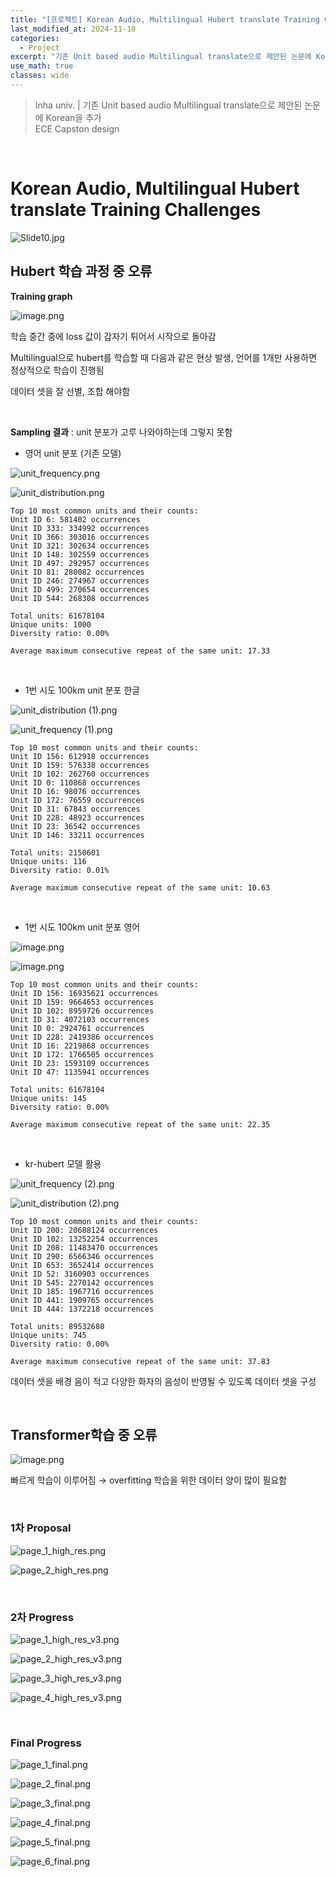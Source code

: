 ```yaml
---
title: "[프로젝트] Korean Audio, Multilingual Hubert translate Training Challenges"
last_modified_at: 2024-11-18
categories:
  - Project
excerpt: "기존 Unit based audio Multilingual translate으로 제안된 논문에 Korean을 추가"
use_math: true
classes: wide
---
```


> Inha univ.  |  기존 Unit based audio Multilingual translate으로 제안된 논문에 Korean을 추가  
> ECE Capston design

> 
 
<br>

# Korean Audio, Multilingual Hubert translate Training Challenges

![Slide10.jpg](/assets/Images/2024-11-18-KoreanMultilingualChallenges/Slide10.jpg)

## Hubert 학습 과정 중 오류

**Training graph**

![image.png](/assets/Images/2024-11-18-KoreanMultilingualChallenges/image.png)

학습 중간 중에 loss 값이 갑자기 튀어서 시작으로 돌아감

Multilingual으로 hubert를 학습할 때 다음과 같은 현상 발생, 언어를 1개만 사용하면 정상적으로 학습이 진행됨

데이터 셋을 잘 선별, 조합 해야함
 
<br>

**Sampling 결과** : unit 분포가 고루 나와야하는데 그렇지 못함

- 영어 unit 분포 (기존 모델)
    
    
![unit_frequency.png](/assets/Images/2024-11-18-KoreanMultilingualChallenges/unit_frequency.png)
    
![unit_distribution.png](/assets/Images/2024-11-18-KoreanMultilingualChallenges/unit_distribution.png)
    
    Top 10 most common units and their counts:
    Unit ID 6: 581402 occurrences
    Unit ID 333: 334992 occurrences
    Unit ID 366: 303016 occurrences
    Unit ID 321: 302634 occurrences
    Unit ID 148: 302559 occurrences
    Unit ID 497: 292957 occurrences
    Unit ID 81: 280082 occurrences
    Unit ID 246: 274967 occurrences
    Unit ID 499: 270654 occurrences
    Unit ID 544: 268308 occurrences
    
    Total units: 61678104
    Unique units: 1000
    Diversity ratio: 0.00%
    
    Average maximum consecutive repeat of the same unit: 17.33
     
<br>

- 1번 시도 100km unit 분포 한글
    
    
![unit_distribution (1).png](/assets/Images/2024-11-18-KoreanMultilingualChallenges/unit_distribution_(1).png)
    
![unit_frequency (1).png](/assets/Images/2024-11-18-KoreanMultilingualChallenges/unit_frequency_(1).png)
    
    Top 10 most common units and their counts:
    Unit ID 156: 612918 occurrences
    Unit ID 159: 576338 occurrences
    Unit ID 102: 262760 occurrences
    Unit ID 0: 110868 occurrences
    Unit ID 16: 98076 occurrences
    Unit ID 172: 76559 occurrences
    Unit ID 31: 67843 occurrences
    Unit ID 228: 48923 occurrences
    Unit ID 23: 36542 occurrences
    Unit ID 146: 33211 occurrences
    
    Total units: 2150601
    Unique units: 116
    Diversity ratio: 0.01%
    
    Average maximum consecutive repeat of the same unit: 10.63
     
<br>

- 1번 시도 100km unit 분포 영어
    
    
![image.png](/assets/Images/2024-11-18-KoreanMultilingualChallenges/image%201.png)
    
![image.png](/assets/Images/2024-11-18-KoreanMultilingualChallenges/image%202.png)
    
    Top 10 most common units and their counts:
    Unit ID 156: 16935621 occurrences
    Unit ID 159: 9664653 occurrences
    Unit ID 102: 8959726 occurrences
    Unit ID 31: 4072103 occurrences
    Unit ID 0: 2924761 occurrences
    Unit ID 228: 2419386 occurrences
    Unit ID 16: 2219868 occurrences
    Unit ID 172: 1766505 occurrences
    Unit ID 23: 1593109 occurrences
    Unit ID 47: 1135941 occurrences
     
    Total units: 61678104
    Unique units: 145
    Diversity ratio: 0.00%
     
    Average maximum consecutive repeat of the same unit: 22.35
     
<br>

- kr-hubert 모델 활용
    
    
![unit_frequency (2).png](/assets/Images/2024-11-18-KoreanMultilingualChallenges/unit_frequency_(2).png)
    
![unit_distribution (2).png](/assets/Images/2024-11-18-KoreanMultilingualChallenges/unit_distribution_(2).png)
    
    Top 10 most common units and their counts:
    Unit ID 200: 20688124 occurrences
    Unit ID 102: 13252254 occurrences
    Unit ID 208: 11483470 occurrences
    Unit ID 290: 6566346 occurrences
    Unit ID 653: 3652414 occurrences
    Unit ID 52: 3160903 occurrences
    Unit ID 545: 2270142 occurrences
    Unit ID 185: 1967716 occurrences
    Unit ID 441: 1909765 occurrences
    Unit ID 444: 1372218 occurrences
    
    Total units: 89532680
    Unique units: 745
    Diversity ratio: 0.00%
    
    Average maximum consecutive repeat of the same unit: 37.83
    

데이터 셋을 배경 음이 적고 다양한 화자의 음성이 반영될 수 있도록 데이터 셋을 구성
 
<br>

## Transformer학습 중 오류

![image.png](/assets/Images/2024-11-18-KoreanMultilingualChallenges/image%203.png)

빠르게 학습이 이루어짐 → overfitting 학습을 위한 데이터 양이 많이 필요함
 
<br>

### 1차 Proposal

![page_1_high_res.png](/assets/Images/2024-11-18-KoreanMultilingualChallenges/page_1_high_res.png)

![page_2_high_res.png](/assets/Images/2024-11-18-KoreanMultilingualChallenges/page_2_high_res.png)
 
<br>

### 2차 Progress

![page_1_high_res_v3.png](/assets/Images/2024-11-18-KoreanMultilingualChallenges/page_1_high_res_v3.png)

![page_2_high_res_v3.png](/assets/Images/2024-11-18-KoreanMultilingualChallenges/page_2_high_res_v3.png)

![page_3_high_res_v3.png](/assets/Images/2024-11-18-KoreanMultilingualChallenges/page_3_high_res_v3.png)

![page_4_high_res_v3.png](/assets/Images/2024-11-18-KoreanMultilingualChallenges/page_4_high_res_v3.png)

 
<br>

### Final Progress

![page_1_final.png](/assets/Images/2024-11-18-KoreanMultilingualChallenges/page_1.jpg)

![page_2_final.png](/assets/Images/2024-11-18-KoreanMultilingualChallenges/page_2.jpg)

![page_3_final.png](/assets/Images/2024-11-18-KoreanMultilingualChallenges/page_3.jpg)

![page_4_final.png](/assets/Images/2024-11-18-KoreanMultilingualChallenges/page_4.jpg)

 ![page_5_final.png](/assets/Images/2024-11-18-KoreanMultilingualChallenges/page_5.jpg)

![page_6_final.png](/assets/Images/2024-11-18-KoreanMultilingualChallenges/page_6.jpg)
